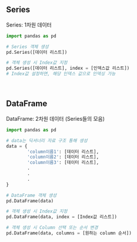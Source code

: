 ## Series

Series: 1차원 데이터

```python
import pandas as pd

# Series 객체 생성
pd.Series([데이터 리스트])

# 객체 생성 시 Index값 지정
pd.Series([데이터 리스트], index = [인덱스값 리스트])
# Index값 설정하면, 해당 인덱스 값으로 인덱싱 가능
```
<br>

## DataFrame

DataFrame: 2차원 데이터 (Series들의 모음)

```python
import pandas as pd

# data는 딕셔너리 자료 구조 통해 생성
data = {
		'column이름1': [데이터 리스트],
		'column이름2': [데이터 리스트],
		'column이름3': [데이터 리스트],
		.
		.
		.
}

# DataFrame 객체 생성
pd.DataFrame(data)

# 객체 생성 시 Index값 지정
pd.DataFrame(data, index = [Index값 리스트])

# 객체 생성 시 Column 선택 또는 순서 변경
pd.DataFrame(data, columns = [원하는 column 순서])
```